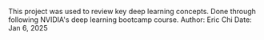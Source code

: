 This project was used to review key deep learning concepts. Done through following NVIDIA's deep learning bootcamp course.
Author: Eric Chi
Date: Jan 6, 2025
